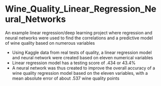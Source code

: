 # Wine_Quality_Linear_Regression_Neural_Networks
An example linear regression/deep learning project where regression and neural networks were used to find the correlations and a predictive model of wine quality based on numerous variables

- Using Kaggle data from real tests of quality, a linear regression model and neural network were created based on eleven numerical variables
- Linear regression model has a testing score of .434 or 43.4% 
- A neural network was thus created to improve the overall accuracy of a wine quality regression model based on the eleven variables, with a mean absolute error of about .537 wine quality points
